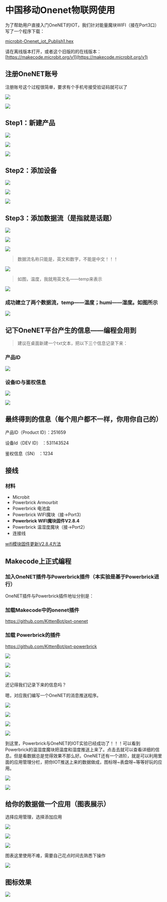 # 中国移动Onenet物联网使用


为了帮助用户直接入门OneNET的IOT，我们针对能量魔块WIFI（接在Port3口）写了一个程序下载：

[microbit-Onenet_iot_Publish1.hex](https://bbs.kittenbot.cn/forum.php?mod=attachment&aid=Mjk3NnwwZTc2NWFmZHwxNTYxMDIyNTkxfDF8NjQw)

请在离线版本打开，或者这个旧版的的在线版本：[https://makecode.microbit.org/v1](https://makecode.microbit.org/v1)

## 注册OneNET账号

注册账号这个过程很简单，要求有个手机号接受验证码就可以了

![](./onenet/01.png)

![](./onenet/02.png)

## Step1：新建产品

![](./onenet/03.png)

![](./onenet/04.png)

![](./onenet/05.png)

## Step2：添加设备

![](./onenet/06.png)

![](./onenet/07.png)

![](./onenet/08.png)

## Step3：添加数据流（是指就是话题）

![](./onenet/09.png)

![](./onenet/10.png)

![](./onenet/11.png)

> 数据流名称只能是，英文和数字，不能是中文！！！

![](./onenet/13.png)

> 如图，温度，我就用英文名——temp来表示

![](./onenet/12.png)

### 成功建立了两个数据流，temp——温度；humi——湿度。如图所示

![](./onenet/14.png)

## 记下OneNET平台产生的信息——编程会用到

> 建议在桌面新建一个txt文本，把以下三个信息记录下来：

### 产品ID

![](./onenet/15.png)

### 设备ID与鉴权信息

![](./onenet/16.png)

![](./onenet/17.png)

## 最终得到的信息（每个用户都不一样，你用你自己的）


产品ID（Product ID）：251659

设备Id（DEV ID）    ：531143524

鉴权信息（SN）       ：1234

## 接线

### 材料

- Microbit
- Powerbrick Armourbit
- Powerbrick 电池盒
- Powerbrick WIFI魔块（接->Port3）
- **Powerbrick WIFI魔块固件V2.8.4**
- Powerbrick 温湿度魔块（接->Port2）
- 连接线

[wifi模块固件更新V2.8.4方法](http://learn.kittenbot.cn/zh_CN/latest/electronics/wifi2.html)

## Makecode上正式编程

### 加入OneNET插件与Powerbrick插件（本实验是基于Powerbrick进行）

OneNET插件与Powerbrick插件地址分别是：

### 加载Makecode中的onenet插件

https://github.com/KittenBot/pxt-onenet

### 加载 Powerbrick的插件

https://github.com/KittenBot/pxt-powerbrick

![](./onenet/18.png)

![](./onenet/19.png)

![](./onenet/20.png)

还记得我们记录下来的信息吗？

嗯，对应我们编写一个OneNET的消息推送程序。

![](./onenet/21.png)

![](./onenet/22.png)

![](./onenet/23.png)

![](./onenet/24.png)

到这里，Powerbrick与OneNET的IOT实验已经成功了！！！可以看到Powerbrick的温湿度魔块把温度和湿度推送上来了。点击去就可以查看详细的信息。但是看数据总是觉得效果不那么好。OneNET还有一个进阶，就是可以利用里面的应用管理分栏，把你IOT推送上来的数据做成，图标呀~表盘呀~等等好玩的应用。

![](./onenet/25.png)

![](./onenet/26.png)


## 给你的数据做一个应用（图表展示）

选择应用管理，选择添加应用

![](./onenet/27.png)

![](./onenet/28.png)

![](./onenet/29.png)

图表这里使用不难，需要自己花点时间去熟悉下操作

![](./onenet/30.png)

## 图标效果

![](./onenet/01.gif)
